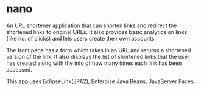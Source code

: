 # nano
An URL shortener application that can shorten links and redirect the shortened links to original URLs.
It also provides basic analytics on links (like no. of clicks) and lets users create their own accounts.

The front page has a form which takes in an URL and returns a shortened version of the link.
It also displays the list of shortened links that the user has created along with the info of how many times each link has been accessed.

This app uses EclipseLink(JPA2), Enterpise Java Beans, JavaServer Faces.
